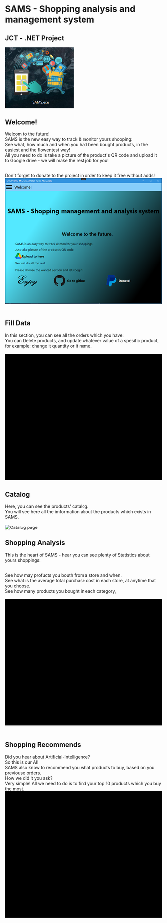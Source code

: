 # SAMS - Shopping analysis and management system
## JCT - .NET Project

![Click](https://github.com/ShacharMarkovich/SAMS/blob/main/DotNetProject/Images/logo.png)
## Welcome!

Welcom to the future!<br />
SAMS is the new easy way to track & monitor yours shooping:<br />
See what, how much and when you had been bought products, in the easiest and the flowentest way!<br />
All you need to do is take a picture of the product's QR code and upload it to Google drive - we will make the rest job for you!<br /><br />

Don't forget to donate to the project in order to keep it free without adds!<br />
![Welcome page](https://github.com/ShacharMarkovich/SAMS/blob/main/DotNetProject/Images/welcome.png)<br /><br />

## Fill Data
In this section, you can see all the orders which you have:<br />
You can Delete products, and update whatever value of a spesific product, for example: change it quantity or it name.<br /><br />
![Orders page](https://github.com/ShacharMarkovich/SAMS/blob/main/DotNetProject/Images/FillData.gif)

## Catalog
Here, you can see the products' catalog.<br />
You will see here all the imformation about the products which exists in SAMS.<br /><br />
![Catalog page](https://github.com/ShacharMarkovich/SAMS/blob/main/DotNetProject/Images/Catalog.gif)

## Shopping Analysis
This is the heart of SAMS - hear you can see plenty of Statistics about yours shoppings:<br /><br />

See how may profucts you bouth from a store and when.<br />
See what is the average total purchase cost in each store, at anytime that you choose.<br />
See how many products you bought in each category,<br /><br />
![Analysis page](https://github.com/ShacharMarkovich/SAMS/blob/main/DotNetProject/Images/Analysis.gif)<br /><br />

## Shopping Recommends
Did you hear about Artificial-Intelligence?<br />
So this is our AI! <br />
SAMS also know to recommend you what products to buy, based on you previouse orders.<br />
How we did it you ask?<br />
Very simple! All we need to do is to find your top 10 products which you buy the most.<br />
![Analysis page](https://github.com/ShacharMarkovich/SAMS/blob/main/DotNetProject/Images/Recommends.gif)<br /><br />
